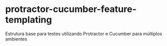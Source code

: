# protractor-cucumber-feature-templating
Estrutura base para testes utilizando Protractor e Cucumber para múltiplos ambientes
